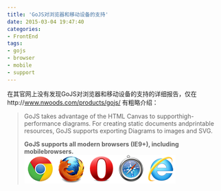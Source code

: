 ```yaml
---
title: 'GoJS对浏览器和移动设备的支持'
date: 2015-03-04 19:47:40
categories: 
- FrontEnd
tags: 
- gojs
- browser
- mobile
- support
---
```

在其官网上没有发现GoJS对浏览器和移动设备的支持的详细报告，仅在http://www.nwoods.com/products/gojs/ 有粗略介绍：
> GoJS takes advantage of the HTML Canvas to supporthigh-performance diagrams. For creating static documents andprintable resources, GoJS supports exporting Diagrams to images and SVG.
> 
> **GoJS supports all modern browsers (IE9+), including mobilebrowsers.**
> ![GoJS对浏览器和移动设备的支持](/images/2015/3/0026uWfMgy6QrzmdjLQ3a.png)